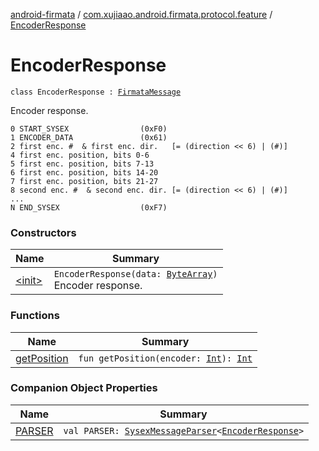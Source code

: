 [android-firmata](../../index.md) / [com.xujiaao.android.firmata.protocol.feature](../index.md) / [EncoderResponse](./index.md)

# EncoderResponse

`class EncoderResponse : `[`FirmataMessage`](../../com.xujiaao.android.firmata.protocol/-firmata-message.md)

Encoder response.

```
0 START_SYSEX                (0xF0)
1 ENCODER_DATA               (0x61)
2 first enc. #  & first enc. dir.   [= (direction << 6) | (#)]
4 first enc. position, bits 0-6
5 first enc. position, bits 7-13
6 first enc. position, bits 14-20
7 first enc. position, bits 21-27
8 second enc. #  & second enc. dir. [= (direction << 6) | (#)]
...
N END_SYSEX                  (0xF7)
```

### Constructors

| Name | Summary |
|---|---|
| [&lt;init&gt;](-init-.md) | `EncoderResponse(data: `[`ByteArray`](https://kotlinlang.org/api/latest/jvm/stdlib/kotlin/-byte-array/index.html)`)`<br>Encoder response. |

### Functions

| Name | Summary |
|---|---|
| [getPosition](get-position.md) | `fun getPosition(encoder: `[`Int`](https://kotlinlang.org/api/latest/jvm/stdlib/kotlin/-int/index.html)`): `[`Int`](https://kotlinlang.org/api/latest/jvm/stdlib/kotlin/-int/index.html) |

### Companion Object Properties

| Name | Summary |
|---|---|
| [PARSER](-p-a-r-s-e-r.md) | `val PARSER: `[`SysexMessageParser`](../../com.xujiaao.android.firmata.protocol/-sysex-message-parser/index.md)`<`[`EncoderResponse`](./index.md)`>` |
